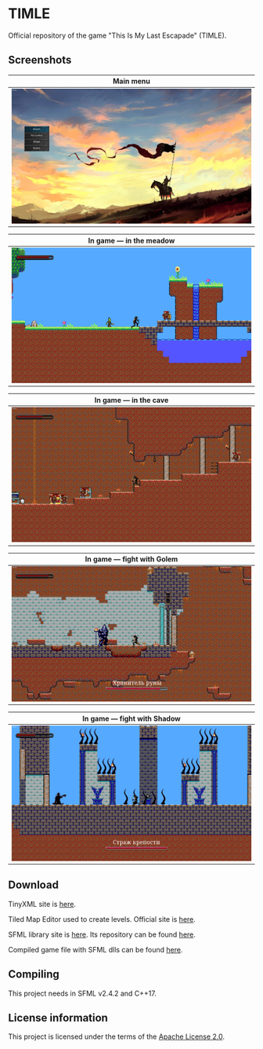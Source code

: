 # TIMLE

Official repository of the game "This Is My Last Escapade" (TIMLE).

## Screenshots

| Main menu                                                          |
|--------------------------------------------------------------------|
| ![Main menu of the game](Media/1.Main_menu.png "Main menu")        |

| In game — in the meadow                                            |
|--------------------------------------------------------------------|
| ![Casual play in the meadow](Media/2-1.In_game.png "in the meadow")|

| In game — in the cave                                              |
|--------------------------------------------------------------------|
| ![Casual play in the cave](Media/2-2.In_game.png "in the cave")    |

| In game — fight with Golem                                         |
|--------------------------------------------------------------------|
| ![Casual fight with Golem](Media/3-1.Boss.png "fight with Golem")  |

| In game — fight with Shadow                                        |
|--------------------------------------------------------------------|
| ![Casual fight with Shadow](Media/3-2.Boss.png "fight with Shadow")|

## Download

TinyXML site is [here](http://www.grinninglizard.com/tinyxml/).

Tiled Map Editor used to create levels. Official site is [here](https://www.mapeditor.org/).

SFML library site is [here](https://www.sfml-dev.org/). Its repository can be found [here](https://github.com/SFML/SFML).

Compiled game file with SFML dlls can be found [here](https://github.com/Vasar007/TIMLE/tree/master/ReleaseWithoutConsole).

## Compiling

This project needs in SFML v2.4.2 and C++17.

## License information

This project is licensed under the terms of the [Apache License 2.0](LICENSE).
